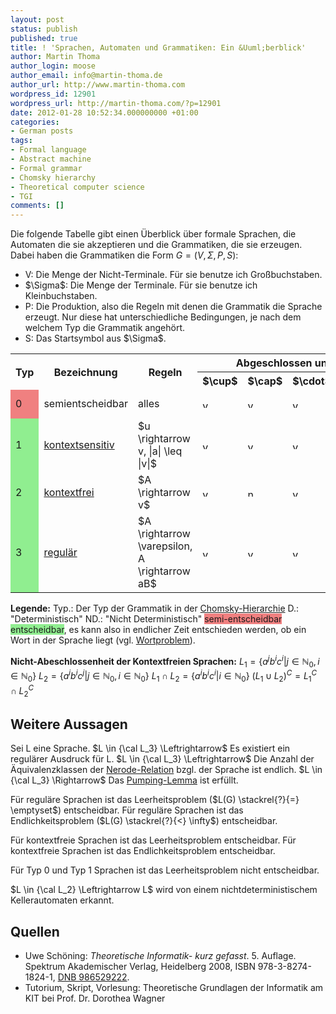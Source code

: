 ```yaml
---
layout: post
status: publish
published: true
title: ! 'Sprachen, Automaten und Grammatiken: Ein &Uuml;berblick'
author: Martin Thoma
author_login: moose
author_email: info@martin-thoma.de
author_url: http://www.martin-thoma.com
wordpress_id: 12901
wordpress_url: http://martin-thoma.com/?p=12901
date: 2012-01-28 10:52:34.000000000 +01:00
categories:
- German posts
tags:
- Formal language
- Abstract machine
- Formal grammar
- Chomsky hierarchy
- Theoretical computer science
- TGI
comments: []
---
```

Die folgende Tabelle gibt einen &Uuml;berblick &uuml;ber formale Sprachen, die Automaten die sie akzeptieren und die Grammatiken, die sie erzeugen. Dabei haben die Grammatiken die Form $G = (V, \Sigma, P, S)$:
<ul>
  <li>V: Die Menge der Nicht-Terminale. F&uuml;r sie benutze ich Gro&szlig;buchstaben.</li>
  <li>$\Sigma$: Die Menge der Terminale. F&uuml;r sie benutze ich Kleinbuchstaben.</li>
  <li>P: Die Produktion, also die Regeln mit denen die Grammatik die Sprache erzeugt. Nur diese hat unterschiedliche Bedingungen, je nach dem welchem Typ die Grammatik angeh&ouml;rt.</li>
  <li>S: Das Startsymbol aus $\Sigma$.</li>
</ul>

<table>
<tr>
<th rowspan="2">Typ</td>
<th rowspan="2">Bezeichnung</td>
<th rowspan="2">Regeln</td>
<th colspan="4">Abgeschlossen unter</td>
<th rowspan="2">Modell</td>
</tr>
<tr>
<th>$\cup$</th>
<th>$\cap$</th>
<th>$\cdot$</th>
<th>${}^C$</th>
</tr>
<tr>
<td style="background-color:#F08080;">0</td>
<td>semientscheidbar</td>
<td>alles</td>
<td><img src="http://martin-thoma.com/wp-content/uploads/2012/01/yes.png" alt="yes" title="yes" width="13" height="13" class="size-full wp-image-12931" /></td>
<td><img src="http://martin-thoma.com/wp-content/uploads/2012/01/yes.png" alt="yes" title="yes" width="13" height="13" class="size-full wp-image-12931" /></td>
<td><img src="http://martin-thoma.com/wp-content/uploads/2012/01/yes.png" alt="yes" title="yes" width="13" height="13" class="size-full wp-image-12931" /></td>
<td><img src="http://martin-thoma.com/wp-content/uploads/2012/01/no.png" alt="no" title="no" width="13" height="13" class="alignnone size-full wp-image-12961" /></td>
<td>D. <a href="http://de.wikipedia.org/wiki/Turingmaschine">Turingmaschine</a>, ND. Turingmaschine</td>
</tr>
<tr>
<td style="background-color:#90EE90;">1</td>
<td><a href="http://de.wikipedia.org/wiki/Kontextsensitive_Grammatik">kontextsensitiv</a></td>
<td>$u \rightarrow v, |a| \leq |v|$</td>
<td><img src="http://martin-thoma.com/wp-content/uploads/2012/01/yes.png" alt="yes" title="yes" width="13" height="13" class="size-full wp-image-12931" /></td>
<td><img src="http://martin-thoma.com/wp-content/uploads/2012/01/yes.png" alt="yes" title="yes" width="13" height="13" class="size-full wp-image-12931" /></td>
<td><img src="http://martin-thoma.com/wp-content/uploads/2012/01/yes.png" alt="yes" title="yes" width="13" height="13" class="size-full wp-image-12931" /></td>
<td><img src="http://martin-thoma.com/wp-content/uploads/2012/01/yes.png" alt="yes" title="yes" width="13" height="13" class="size-full wp-image-12931" /></td>
<td>(ND.?) L&auml;ngenbeschr&auml;nkter Automat</td>
</tr>
<tr>
<td style="background-color:#90EE90;">2</td>
<td><a href="http://de.wikipedia.org/wiki/Kontextfreie_Grammatik">kontextfrei</a></td>
<td>$A \rightarrow v$</td>
<td><img src="http://martin-thoma.com/wp-content/uploads/2012/01/yes.png" alt="yes" title="yes" width="13" height="13" class="size-full wp-image-12931" /></td>
<td><img src="http://martin-thoma.com/wp-content/uploads/2012/01/no.png" alt="no" title="no" width="13" height="13" class="alignnone size-full wp-image-12961" /></td>
<td><img src="http://martin-thoma.com/wp-content/uploads/2012/01/yes.png" alt="yes" title="yes" width="13" height="13" class="size-full wp-image-12931" /></td>
<td><img src="http://martin-thoma.com/wp-content/uploads/2012/01/no.png" alt="no" title="no" width="13" height="13" class="alignnone size-full wp-image-12961" /></td>
<td>ND. <a href="http://de.wikipedia.org/wiki/Kellerautomat">Kellerautomat</a></td>
</tr>
<tr>
<td style="background-color:#90EE90;">3</td>
<td><a href="http://de.wikipedia.org/wiki/Regul%C3%A4re_Grammatik">regul&auml;r</a></td>
<td>$A \rightarrow \varepsilon, A \rightarrow aB$</td>
<td><img src="http://martin-thoma.com/wp-content/uploads/2012/01/yes.png" alt="yes" title="yes" width="13" height="13" class="size-full wp-image-12931" /></td>
<td><img src="http://martin-thoma.com/wp-content/uploads/2012/01/yes.png" alt="yes" title="yes" width="13" height="13" class="size-full wp-image-12931" /></td>
<td><img src="http://martin-thoma.com/wp-content/uploads/2012/01/yes.png" alt="yes" title="yes" width="13" height="13" class="size-full wp-image-12931" /></td>
<td><img src="http://martin-thoma.com/wp-content/uploads/2012/01/yes.png" alt="yes" title="yes" width="13" height="13" class="size-full wp-image-12931" /></td>
<td><a href="http://de.wikipedia.org/wiki/Endlicher_Automat">Endliche Automaten</a> (<a href="http://de.wikipedia.org/wiki/Moore-Automat">Moore</a>, <a href="http://de.wikipedia.org/wiki/Mealy-Automat">Mealy</a>, <a href="http://de.wikipedia.org/wiki/Akzeptor_(Informatik)">Akzeptoren</a>)</td>
</tr>
</table>

<strong>Legende:</strong>
Typ.: Der Typ der Grammatik in der <a href="http://de.wikipedia.org/wiki/Chomsky-Hierarchie">Chomsky-Hierarchie</a>
D.: "Deterministisch"
ND.: "Nicht Deterministisch"
<span style="background-color:#F08080;">semi-entscheidbar</span>
<span style="background-color:#90EE90;">entscheidbar</span>, es kann also in endlicher Zeit entschieden werden, ob ein Wort in der Sprache liegt (vgl. <a href="http://de.wikipedia.org/wiki/Wortproblem">Wortproblem</a>).

<strong>Nicht-Abeschlossenheit der Kontextfreien Sprachen:</strong>
$L_1 = \{a^jb^ic^i | j \in \mathbb{N}_0, i \in \mathbb{N}_0\}$
$L_2 = \{a^ib^ic^j | j \in \mathbb{N}_0, i \in \mathbb{N}_0\}$
$L_1 \cap L_2 = \{a^ib^ic^i | i \in \mathbb{N}_0\}$
$(L_1 \cup L_2)^C = L_1^C \cap L_2^C$

<h2>Weitere Aussagen</h2>
Sei L eine Sprache.
$L \in {\cal L_3} \Leftrightarrow$ Es existiert ein regul&auml;rer Ausdruck f&uuml;r L.
$L \in {\cal L_3} \Leftrightarrow$ Die Anzahl der &Auml;quivalenzklassen der <a href="http://de.wikipedia.org/wiki/Nerode-Relation">Nerode-Relation</a> bzgl. der Sprache ist endlich.
$L \in {\cal L_3} \Rightarrow$ Das <a href="http://martin-thoma.com/beweis-durch-widerspruch-eine-sprache-ist-nicht-regular-pumping-lemma/" title="Beweis durch Widerspruch: Eine Sprache ist nicht regul&auml;r (Pumping-Lemma)">Pumping-Lemma</a> ist erf&uuml;llt.

F&uuml;r regul&auml;re Sprachen ist das Leerheitsproblem ($L(G) \stackrel{?}{=} \emptyset$) entscheidbar.
F&uuml;r regul&auml;re Sprachen ist das Endlichkeitsproblem ($L(G) \stackrel{?}{<} \infty$) entscheidbar.

F&uuml;r kontextfreie Sprachen ist das Leerheitsproblem entscheidbar.
F&uuml;r kontextfreie Sprachen ist das Endlichkeitsproblem entscheidbar.

F&uuml;r Typ 0 und Typ 1 Sprachen ist das Leerheitsproblem nicht entscheidbar.

$L \in {\cal L_2} \Leftrightarrow L$ wird von einem nichtdeterministischem Kellerautomaten erkannt.

<h2>Quellen</h2>
<ul>
    <li>Uwe Sch&ouml;ning: <i>Theoretische Informatik- kurz gefasst</i>. 5.&nbsp;Auflage. Spektrum Akademischer Verlag, Heidelberg <span style="white-space:nowrap;">2008</span>, ISBN 978-3-8274-1824-1, <span class="plainlinks-print"><a rel="nofollow" class="external text" href="http://d-nb.info/986529222">DNB 986529222</a></span>.</li>
    <li>Tutorium, Skript, Vorlesung: Theoretische Grundlagen der Informatik am KIT bei Prof. Dr. Dorothea Wagner</li>
</ul>
